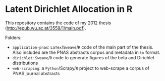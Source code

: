 # Latent Dirichlet Allocation in R

This repository contains the code of my 2012 thesis (http://epub.wu.ac.at/3558/1/main.pdf).

Folders:

- `application-pnas`: `LaTex`/`Sweave`/`R` code of the main part of the thesis. Also included are the PNAS abstracts corpus and metadata in `tm` format.
- `dirichlet`: `Sweave`/`R` code to generate figures of the beta and Dirichlet distributions
- `web-scraping`: a `Python`/Scrapy/`R` project to web-scrape a corpus of PNAS journal abstracts
